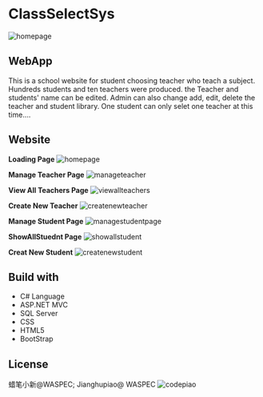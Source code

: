 # ClassSelectSys
![homepage](https://user-images.githubusercontent.com/39571148/49629263-4ca04e00-f9ae-11e8-84e7-adc16d4b9635.png)
## WebApp
This is a school website for student choosing teacher who teach a subject. Hundreds students and ten teachers were produced. the Teacher
and students' name can be edited. Admin can also change add, edit, delete the teacher and student library. One student can only selet one teacher 
at this time....

## Website

**Loading Page**
![homepage](https://user-images.githubusercontent.com/39571148/49629263-4ca04e00-f9ae-11e8-84e7-adc16d4b9635.png)

**Manage Teacher Page**
![manageteacher](https://user-images.githubusercontent.com/39571148/49629265-4ca04e00-f9ae-11e8-9259-03a9ec20921e.png)

**View All Teachers Page**
![viewallteachers](https://user-images.githubusercontent.com/39571148/49629267-4ca04e00-f9ae-11e8-901f-05d67f757f90.png)

**Create New Teacher**
![createnewteacher](https://user-images.githubusercontent.com/39571148/49629262-4c07b780-f9ae-11e8-9047-8b66d3fdbd25.png)

**Manage Student Page**
![managestudentpage](https://user-images.githubusercontent.com/39571148/49629264-4ca04e00-f9ae-11e8-8541-f0f48dd59597.png)

**ShowAllStuednt Page**
![showallstudent](https://user-images.githubusercontent.com/39571148/49629266-4ca04e00-f9ae-11e8-88b8-8c8991df6e04.png)

**Creat New Student**
![createnewstudent](https://user-images.githubusercontent.com/39571148/49629261-4c07b780-f9ae-11e8-8210-d6c477b244fe.png)

## Build with
* C# Language
* ASP.NET MVC
* SQL Server
* CSS
* HTML5
* BootStrap

## License
蜡笔小新@WASPEC; Jianghupiao@ WASPEC
![codepiao](https://user-images.githubusercontent.com/39571148/49629268-4ca04e00-f9ae-11e8-9953-14460c9cfd10.jpg)
